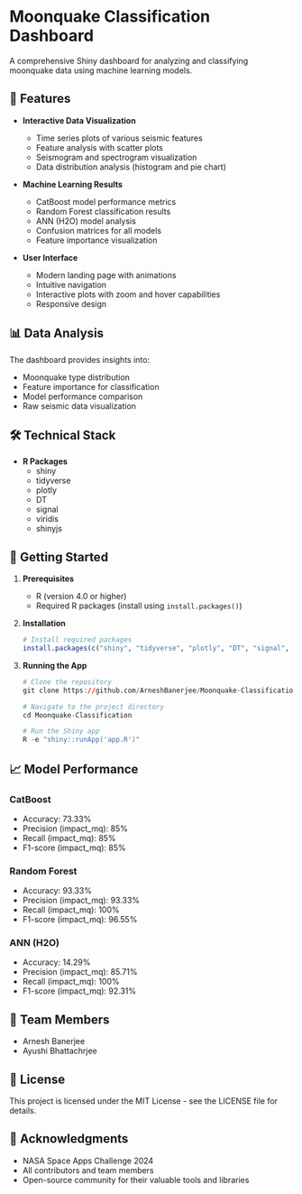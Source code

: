 # Moonquake Classification Dashboard

A comprehensive Shiny dashboard for analyzing and classifying moonquake data using machine learning models.

## 🌟 Features

- **Interactive Data Visualization**
  - Time series plots of various seismic features
  - Feature analysis with scatter plots
  - Seismogram and spectrogram visualization
  - Data distribution analysis (histogram and pie chart)

- **Machine Learning Results**
  - CatBoost model performance metrics
  - Random Forest classification results
  - ANN (H2O) model analysis
  - Confusion matrices for all models
  - Feature importance visualization

- **User Interface**
  - Modern landing page with animations
  - Intuitive navigation
  - Interactive plots with zoom and hover capabilities
  - Responsive design

## 📊 Data Analysis

The dashboard provides insights into:
- Moonquake type distribution
- Feature importance for classification
- Model performance comparison
- Raw seismic data visualization

## 🛠️ Technical Stack

- **R Packages**
  - shiny
  - tidyverse
  - plotly
  - DT
  - signal
  - viridis
  - shinyjs

## 🚀 Getting Started

1. **Prerequisites**
   - R (version 4.0 or higher)
   - Required R packages (install using `install.packages()`)

2. **Installation**
   ```R
   # Install required packages
   install.packages(c("shiny", "tidyverse", "plotly", "DT", "signal", "viridis", "shinyjs"))
   ```

3. **Running the App**
   ```R
   # Clone the repository
   git clone https://github.com/ArneshBanerjee/Moonquake-Classification.git
   
   # Navigate to the project directory
   cd Moonquake-Classification
   
   # Run the Shiny app
   R -e "shiny::runApp('app.R')"
   ```

## 📈 Model Performance

### CatBoost
- Accuracy: 73.33%
- Precision (impact_mq): 85%
- Recall (impact_mq): 85%
- F1-score (impact_mq): 85%

### Random Forest
- Accuracy: 93.33%
- Precision (impact_mq): 93.33%
- Recall (impact_mq): 100%
- F1-score (impact_mq): 96.55%

### ANN (H2O)
- Accuracy: 14.29%
- Precision (impact_mq): 85.71%
- Recall (impact_mq): 100%
- F1-score (impact_mq): 92.31%

## 👥 Team Members

- Arnesh Banerjee
- Ayushi Bhattachrjee

## 📝 License

This project is licensed under the MIT License - see the LICENSE file for details.

## 🙏 Acknowledgments

- NASA Space Apps Challenge 2024
- All contributors and team members
- Open-source community for their valuable tools and libraries 
